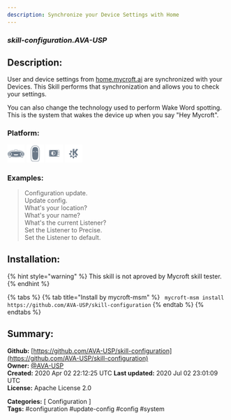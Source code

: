 ```yaml
---
description: Synchronize your Device Settings with Home
---
```


### _skill-configuration.AVA-USP_  
## Description:  
User and device settings from [home.mycroft.ai](https://home.mycroft.ai) are
synchronized with your Devices.  This Skill performs that synchronization and
allows you to check your settings.

You can also change the technology used to perform Wake Word spotting.  This is
the system that wakes the device up when you say "Hey Mycroft".  
  
  
### Platform:  
 ![Mark I](../.gitbook/assets/mark-1-icon.png)  ![Mark II](../.gitbook/assets/mark-2-icon.png)  ![Picroft](../.gitbook/assets/picroft-icon.png)  ![plasmoid](../.gitbook/assets/kde.png)   
### Examples:  
> Configuration update.  
> Update config.  
> What's your location?  
> What's your name?  
> What's the current Listener?  
> Set the Listener to Precise.  
> Set the Listener to default.  
  
## Installation:  
{% hint style="warning" %}
This skill is not aproved by Mycroft skill tester.
{% endhint %}
    
{% tabs %}
{% tab title="Install by mycroft-msm" %}
``` mycroft-msm install https://github.com/AVA-USP/skill-configuration```
{% endtab %}
  {% endtabs %}
    
## Summary:  
**Github:** [https://github.com/AVA-USP/skill-configuration](https://github.com/AVA-USP/skill-configuration)  
**Owner:** [@AVA-USP](https://github.com/AVA-USP)  
**Created:** 2020 Apr 02 22:12:25 UTC  **Last updated:** 2020 Jul 02 23:01:09 UTC  
**License:** Apache License 2.0  
  
**Categories:** [ Configuration ]   
**Tags:** \#configuration \#update-config \#config \#system   
